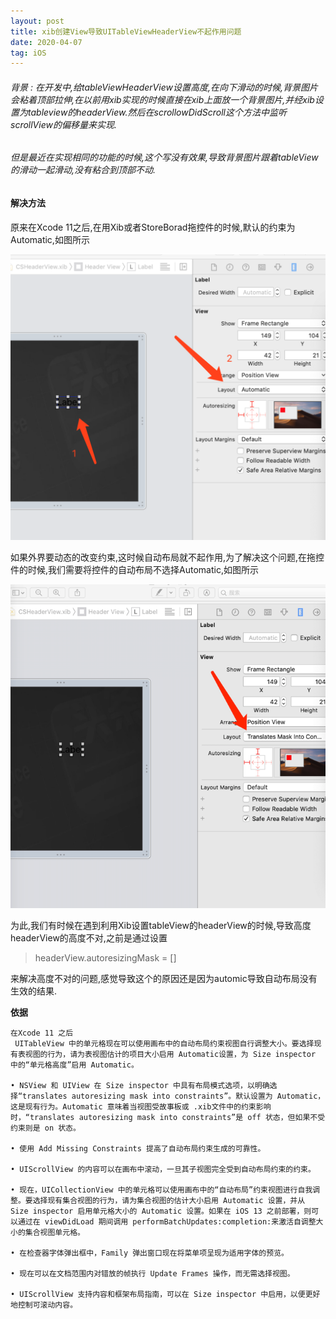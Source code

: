 ```yaml
---
layout: post
title: xib创建View导致UITableViewHeaderView不起作用问题
date: 2020-04-07
tag: iOS
---
```


###### 背景 : 在开发中,给tableViewHeaderView设置高度,在向下滑动的时候,背景图片会粘着顶部拉伸,在以前用xib实现的时候直接在xib上面放一个背景图片,并经xib设置为tableview的headerView.然后在scrollowDidScroll这个方法中监听scrollView的偏移量来实现. 
###### 但是最近在实现相同的功能的时候,这个写没有效果,导致背景图片跟着tableView的滑动一起滑动,没有粘合到顶部不动.

#### 解决方法

原来在Xcode 11之后,在用Xib或者StoreBorad拖控件的时候,默认的约束为Automatic,如图所示

![](/images/posts/xib/image1.png)

如果外界要动态的改变约束,这时候自动布局就不起作用,为了解决这个问题,在拖控件的时候,我们需要将控件的自动布局不选择Automatic,如图所示

![](/images/posts/xib/image2.png)

为此,我们有时候在遇到利用Xib设置tableView的headerView的时候,导致高度headerView的高度不对,之前是通过设置

> headerView.autoresizingMask = []

来解决高度不对的问题,感觉导致这个的原因还是因为automic导致自动布局没有生效的结果.


**依据**

```base
在Xcode 11 之后
 UITableView 中的单元格现在可以使用画布中的自动布局约束视图自行调整大小。要选择现有表视图的行为，请为表视图估计的项目大小启用 Automatic设置，为 Size inspector 中的“单元格高度”启用 Automatic。

• NSView 和 UIView 在 Size inspector 中具有布局模式选项，以明确选择“translates autoresizing mask into constraints”。默认设置为 Automatic，这是现有行为。Automatic 意味着当视图受故事板或 .xib文件中的约束影响时，“translates autoresizing mask into constraints”是 off 状态，但如果不受约束则是 on 状态。

• 使用 Add Missing Constraints 提高了自动布局约束生成的可靠性。

• UIScrollView 的内容可以在画布中滚动，一旦其子视图完全受到自动布局约束的约束。

• 现在，UICollectionView 中的单元格可以使用画布中的“自动布局”约束视图进行自我调整。要选择现有集合视图的行为，请为集合视图的估计大小启用 Automatic 设置，并从 Size inspector 启用单元格大小的 Automatic 设置。如果在 iOS 13 之前部署，则可以通过在 viewDidLoad 期间调用 performBatchUpdates:completion:来激活自调整大小的集合视图单元格。

• 在检查器字体弹出框中，Family 弹出窗口现在将菜单项呈现为适用字体的预览。

• 现在可以在文档范围内对错放的帧执行 Update Frames 操作，而无需选择视图。

• UIScrollView 支持内容和框架布局指南，可以在 Size inspector 中启用，以便更好地控制可滚动内容。

```

